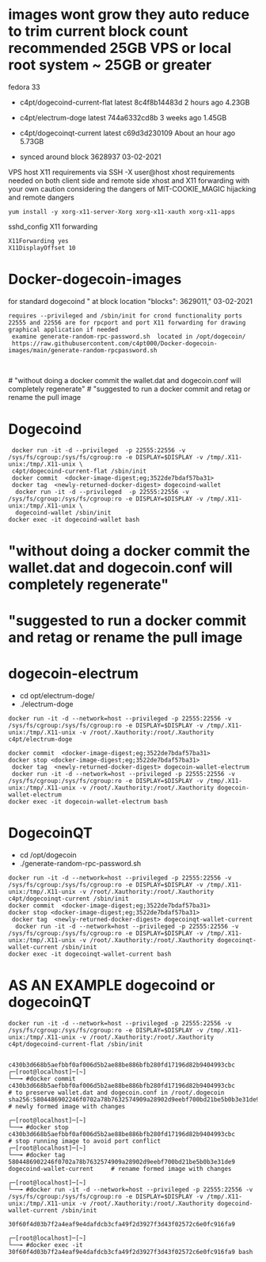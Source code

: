 

# images wont grow they auto reduce to trim current block count recommended 25GB VPS or local root system ~ 25GB or greater
fedora 33

* c4pt/dogecoind-current-flat           latest    8c4f8b14483d   2 hours ago         4.23GB
* c4pt/electrum-doge                    latest    744a6332cd8b   3 weeks ago         1.45GB
* c4pt/dogecoinqt-current               latest    c69d3d230109   About an hour ago   5.73GB

* synced around block 3628937 03-02-2021




VPS host X11 requirements via SSH -X user@host              xhost requirements needed on both client side and remote side
xhost and X11 forwarding with your own caution considering the dangers of MIT-COOKIE_MAGIC hijacking and remote dangers
```
yum install -y xorg-x11-server-Xorg xorg-x11-xauth xorg-x11-apps

```

sshd_config X11 forwarding
```
X11Forwarding yes
X11DisplayOffset 10
```


# Docker-dogecoin-images
for standard dogecoind " at block location "blocks": 3629011," 03-02-2021
```
requires --privileged and /sbin/init for crond functionality ports 22555 and 22556 are for rpcport and port X11 forwarding for drawing graphical application if needed
 examine generate-random-rpc-password.sh  located in /opt/dogecoin/
 https://raw.githubusercontent.com/c4pt000/Docker-dogecoin-images/main/generate-random-rpcpassword.sh
 
 ```
 
<br>
# "without doing a docker commit the wallet.dat and dogecoin.conf will completely regenerate"
# "suggested to run a docker commit and retag or rename the pull image

# Dogecoind

```
 docker run -it -d --privileged  -p 22555:22556 -v /sys/fs/cgroup:/sys/fs/cgroup:ro -e DISPLAY=$DISPLAY -v /tmp/.X11-unix:/tmp/.X11-unix \
 c4pt/dogecoind-current-flat /sbin/init
 docker commit  <docker-image-digest;eg;3522de7bdaf57ba31>
 docker tag  <newly-returned-docker-digest> dogecoind-wallet
  docker run -it -d --privileged  -p 22555:22556 -v /sys/fs/cgroup:/sys/fs/cgroup:ro -e DISPLAY=$DISPLAY -v /tmp/.X11-unix:/tmp/.X11-unix \
  dogecoind-wallet /sbin/init
docker exec -it dogecoind-wallet bash
```
# "without doing a docker commit the wallet.dat and dogecoin.conf will completely regenerate"
# "suggested to run a docker commit and retag or rename the pull image


# dogecoin-electrum 
* cd opt/electrum-doge/
* ./electrum-doge
```
docker run -it -d --network=host --privileged -p 22555:22556 -v /sys/fs/cgroup:/sys/fs/cgroup:ro -e DISPLAY=$DISPLAY -v /tmp/.X11-unix:/tmp/.X11-unix -v /root/.Xauthority:/root/.Xauthority c4pt/electrum-doge 

docker commit  <docker-image-digest;eg;3522de7bdaf57ba31>
docker stop <docker-image-digest;eg;3522de7bdaf57ba31>
 docker tag  <newly-returned-docker-digest> dogecoin-wallet-electrum
 docker run -it -d --network=host --privileged -p 22555:22556 -v /sys/fs/cgroup:/sys/fs/cgroup:ro -e DISPLAY=$DISPLAY -v /tmp/.X11-unix:/tmp/.X11-unix -v /root/.Xauthority:/root/.Xauthority dogecoin-wallet-electrum 
docker exec -it dogecoin-wallet-electrum bash
```


# DogecoinQT 
* cd /opt/dogecoin
* ./generate-random-rpc-password.sh 
```
docker run -it -d --network=host --privileged -p 22555:22556 -v /sys/fs/cgroup:/sys/fs/cgroup:ro -e DISPLAY=$DISPLAY -v /tmp/.X11-unix:/tmp/.X11-unix -v /root/.Xauthority:/root/.Xauthority c4pt/dogecoinqt-current /sbin/init
docker commit  <docker-image-digest;eg;3522de7bdaf57ba31>
docker stop <docker-image-digest;eg;3522de7bdaf57ba31>
 docker tag  <newly-returned-docker-digest> dogecoinqt-wallet-current
  docker run -it -d --network=host --privileged -p 22555:22556 -v /sys/fs/cgroup:/sys/fs/cgroup:ro -e DISPLAY=$DISPLAY -v /tmp/.X11-unix:/tmp/.X11-unix -v /root/.Xauthority:/root/.Xauthority dogecoinqt-wallet-current /sbin/init
docker exec -it dogecoinqt-wallet-current bash
```

# AS AN EXAMPLE dogecoind or dogecoinQT
```
docker run -it -d --network=host --privileged -p 22555:22556 -v /sys/fs/cgroup:/sys/fs/cgroup:ro -e DISPLAY=$DISPLAY -v /tmp/.X11-unix:/tmp/.X11-unix -v /root/.Xauthority:/root/.Xauthority c4pt/dogecoind-current-flat /sbin/init


c430b3d668b5aefbbf0af006d5b2ae88be886bfb280fd17196d82b9404993cbc
┌─[root@localhost]─[~]
└──╼ #docker commit c430b3d668b5aefbbf0af006d5b2ae88be886bfb280fd17196d82b9404993cbc       # to preserve wallet.dat and dogecoin.conf in /root/.dogecoin                                                                                        
sha256:5804486902246f0702a78b7632574909a28902d9eebf700bd21be5b0b3e31de9                    # newly formed image with changes

┌─[root@localhost]─[~]
└──╼ #docker stop c430b3d668b5aefbbf0af006d5b2ae88be886bfb280fd17196d82b9404993cbc         # stop running image to avoid port conflict                                                                                        
┌─[root@localhost]─[~]
└──╼ #docker tag 5804486902246f0702a78b7632574909a28902d9eebf700bd21be5b0b3e31de9 dogecoind-wallet-current     # rename formed image with changes

┌─[root@localhost]─[~]
└──╼ #docker run -it -d --network=host --privileged -p 22555:22556 -v /sys/fs/cgroup:/sys/fs/cgroup:ro -e DISPLAY=$DISPLAY -v /tmp/.X11-unix:/tmp/.X11-unix -v /root/.Xauthority:/root/.Xauthority dogecoind-wallet-current /sbin/init

30f60f4d03b7f2a4eaf9e4dafdcb3cfa49f2d3927f3d43f02572c6e0fc916fa9

┌─[root@localhost]─[~]
└──╼ #docker exec -it 30f60f4d03b7f2a4eaf9e4dafdcb3cfa49f2d3927f3d43f02572c6e0fc916fa9 bash           

```


